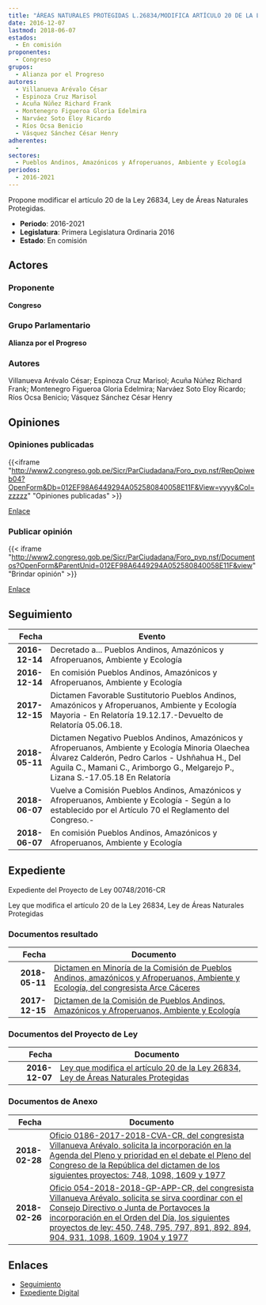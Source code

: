 ```yaml
---
title: "ÁREAS NATURALES PROTEGIDAS L.26834/MODIFICA ARTÍCULO 20 DE LA LEY DE..."
date: 2016-12-07
lastmod: 2018-06-07
estados: 
  - En comisión
proponentes: 
  - Congreso
grupos: 
  - Alianza por el Progreso
autores: 
  - Villanueva Arévalo César
  - Espinoza Cruz Marisol
  - Acuña Núñez Richard Frank
  - Montenegro Figueroa Gloria Edelmira
  - Narváez Soto Eloy Ricardo
  - Ríos Ocsa Benicio
  - Vásquez Sánchez César Henry
adherentes: 
  - 
sectores: 
  - Pueblos Andinos, Amazónicos y Afroperuanos, Ambiente y Ecología
periodos: 
  - 2016-2021
---
```


Propone modificar el artículo 20 de la Ley 26834, Ley de Áreas Naturales Protegidas.

- **Periodo**: 2016-2021
- **Legislatura**: Primera Legislatura Ordinaria 2016
- **Estado**: En comisión

## Actores

### Proponente

**Congreso**

### Grupo Parlamentario

**Alianza por el Progreso**

### Autores

Villanueva Arévalo César; Espinoza Cruz Marisol; Acuña Núñez Richard Frank; Montenegro Figueroa Gloria Edelmira; Narváez Soto Eloy Ricardo; Ríos Ocsa Benicio; Vásquez Sánchez César Henry


## Opiniones

### Opiniones publicadas

{{<iframe "http://www2.congreso.gob.pe/Sicr/ParCiudadana/Foro_pvp.nsf/RepOpiweb04?OpenForm&Db=012EF98A6449294A052580840058E11F&View=yyyy&Col=zzzzz" "Opiniones publicadas" >}}

[Enlace](http://www2.congreso.gob.pe/Sicr/ParCiudadana/Foro_pvp.nsf/RepOpiweb04?OpenForm&Db=012EF98A6449294A052580840058E11F&View=yyyy&Col=zzzzz)
### Publicar opinión

{{< iframe "http://www2.congreso.gob.pe/Sicr/ParCiudadana/Foro_pvp.nsf/Documentos?OpenForm&ParentUnid=012EF98A6449294A052580840058E11F&view" "Brindar opinión" >}}

[Enlace](http://www2.congreso.gob.pe/Sicr/ParCiudadana/Foro_pvp.nsf/Documentos?OpenForm&ParentUnid=012EF98A6449294A052580840058E11F&view)

## Seguimiento

| Fecha | Evento |
|------:|--------|
| **2016-12-14** | Decretado a... Pueblos Andinos, Amazónicos y Afroperuanos, Ambiente y Ecología|
| **2016-12-14** | En comisión Pueblos Andinos, Amazónicos y Afroperuanos, Ambiente y Ecología|
| **2017-12-15** | Dictamen Favorable Sustitutorio Pueblos Andinos, Amazónicos y Afroperuanos, Ambiente y Ecología Mayoria - En Relatoría 19.12.17.-Devuelto de Relatoría 05.06.18.|
| **2018-05-11** | Dictamen Negativo Pueblos Andinos, Amazónicos y Afroperuanos, Ambiente y Ecología Minoria Olaechea Álvarez Calderón, Pedro Carlos - Ushñahua H., Del Aguila C., Mamani C., Arimborgo G., Melgarejo P., Lizana S.-17.05.18 En Relatoría|
| **2018-06-07** | Vuelve a Comisión Pueblos Andinos, Amazónicos y Afroperuanos, Ambiente y Ecología - Según a lo establecido por el Artículo 70 el Reglamento del Congreso.-|
| **2018-06-07** | En comisión Pueblos Andinos, Amazónicos y Afroperuanos, Ambiente y Ecología|


## Expediente

Expediente del Proyecto de Ley 00748/2016-CR

Ley que modifica el artículo 20 de la Ley 26834, Ley de Áreas Naturales Protegidas


### Documentos resultado

| Fecha | Documento |
|------:|--------|
| **2018-05-11** | [Dictamen en Minoría de la Comisión de Pueblos Andinos, amazónicos y Afroperuanos, Ambiente y Ecología, del congresista Arce Cáceres](http://www.leyes.congreso.gob.pe/Documentos/2016_2021/Dictamenes/Proyectos_de_Ley/00748DC19MAY20180511.pdf) |
| **2017-12-15** | [Dictamen de la Comisión de Pueblos Andinos, Amazónicos y Afroperuanos, Ambiente y Ecología](http://www.leyes.congreso.gob.pe/Documentos/2016_2021/Dictamenes/Proyectos_de_Ley/00748DC19MAY20171215.pdf) |

### Documentos del Proyecto de Ley

| Fecha | Documento |
|------:|--------|
| **2016-12-07** | [Ley que modifica el artículo 20 de la Ley 26834, Ley de Áreas Naturales Protegidas](http://www.leyes.congreso.gob.pe/Documentos/2016_2021/Proyectos_de_Ley_y_de_Resoluciones_Legislativas/PL0074820161207..pdf) |

### Documentos de Anexo

| Fecha | Documento |
|------:|--------|
| **2018-02-28** | [Oficio 0186-2017-2018-CVA-CR, del congresista Villanueva Arévalo, solicita la incorporación en la Agenda del Pleno y prioridad en el debate el Pleno del Congreso de la República del dictamen de los siguientes proyectos: 748, 1098, 1609 y 1977](http://www.leyes.congreso.gob.pe/Documentos/2016_2021/Oficios/Congresistas/OFICIO-0186-2017-2018-CVA-CR.pdf) |
| **2018-02-26** | [Oficio 054-2018-2018-GP-APP-CR, del congresista Villanueva Arévalo, solicita se sirva coordinar con el Consejo Directivo o Junta de Portavoces la incorporación en el Orden del Día, los siguientes proyectos de ley: 450, 748, 795, 797, 891, 892, 894, 904, 931, 1098, 1609, 1904 y 1977](http://www.leyes.congreso.gob.pe/Documentos/2016_2021/Oficios/Grupos_Parlamentarios/OFICIO-054-2018-2018-GP-APP-CR.pdf) |

## Enlaces 

- [Seguimiento](http://www2.congreso.gob.pe/Sicr/TraDocEstProc/CLProLey2016.nsf/f7fff46988ca05b1052578e100829cc7/c1cca00096c850d9052580840058405e?OpenDocument)
- [Expediente Digital](http://www2.congreso.gob.pe/Sicr/TraDocEstProc/CLProLey2016.nsf/f7fff46988ca05b1052578e100829cc7/c1cca00096c850d9052580840058405e?OpenDocument&Click=05257FB7005EB655.eb71d0cf91d8294e05256cdf006b5706/$Body/0.1C6C)

